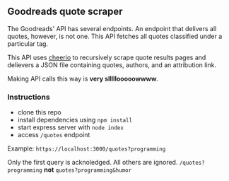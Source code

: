 ## Goodreads quote scraper

The Goodreads' API has several endpoints. An endpoint that delivers all quotes, however, is not one. This API fetches all quotes classified under a particular tag.

This API uses [cheerio](https://cheerio.js.org/) to recursively scrape quote results pages and delievers a JSON file containing quotes, authors, and an attribution link.

Making API calls this way is **very slllllooooowwww**.

### Instructions

- clone this repo
- install dependencies using `npm install`
- start express server with `node index`
- access `/quotes` endpoint

Example: `https://localhost:3000/quotes?programming`

Only the first query is acknoledged. All others are ignored.
`/quotes?programming` **not** `quotes?programming&humor`
